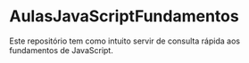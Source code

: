 # AulasJavaScriptFundamentos
Este repositório tem como intuito servir de consulta rápida aos fundamentos de JavaScript.
